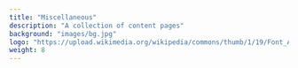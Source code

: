 ```yaml
---
title: "Miscellaneous"
description: "A collection of content pages"
background: "images/bg.jpg"
logo: "https://upload.wikimedia.org/wikipedia/commons/thumb/1/19/Font_Awesome_5_solid_yin-yang.svg/232px-Font_Awesome_5_solid_yin-yang.svg.png"
weight: 8
---
```

